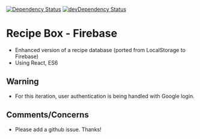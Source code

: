 [![Dependency Status](https://david-dm.org/cch5ng/recipe-box-firebase.svg)](https://david-dm.org/cch5ng/recipe-box-firebase)
[![devDependency Status](https://david-dm.org/cch5ng/recipe-box-firebase.dev-status.svg)](https://david-dm.org/cch5ng/recipe-box-firebase.svg#info=devDependencies)

# Recipe Box - Firebase

* Enhanced version of a recipe database (ported from LocalStorage to Firebase)
* Using React, ES6

## Warning

* For this iteration, user authentication is being handled with Google login.

## Comments/Concerns

* Please add a github issue. Thanks!